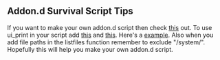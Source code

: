 ## Addon.d Survival Script Tips 
If you want to make your own addon.d script then check [this](https://github.com/LineageOS/android_vendor_lineage/commit/b1637c8e2b8c81ec469b303fa65b0a2612be3ae0) out.
To use ui_print in your script add [this](https://github.com/topjohnwu/Magisk/blob/master/scripts/addon.d.sh#L21-L26) and [this](https://github.com/TOBY19k/Seal-Os-Boot-Animation-Installer/blob/main/system/addon.d/19-SealOsBootAnimation.sh#L20-L22).
Here's a [example](https://github.com/TOBY19k/Seal-Os-Boot-Animation-Installer/blob/main/system/addon.d/19-SealOsBootAnimation.sh#L32).
Also when you add file paths in the listfiles function remember to exclude "/system/".
Hopefully this will help you make your own addon.d script.
